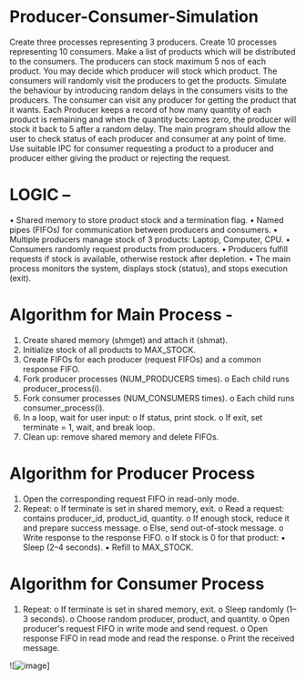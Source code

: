 # Producer-Consumer-Simulation
Create three processes representing 3 producers. Create 10 processes representing 10 consumers. 
Make a list of products which will be distributed to the consumers. The producers can stock maximum 
5 nos of each product. You may decide which producer will stock which product. The consumers will 
randomly visit the producers to get the products. Simulate the behaviour by introducing random 
delays in the consumers visits to the producers. The consumer can visit any producer for getting the 
product that it wants. Each Producer keeps a record of how many quantity of each product is 
remaining and when the quantity becomes zero, the producer will stock it back to 5 after a random 
delay. The main program should allow the user to check status of each producer and consumer at any 
point of time. Use suitable IPC for consumer requesting a product to a producer and producer either 
giving the product or rejecting the request. 
# LOGIC –  
• Shared memory to store product stock and a termination flag. 
• Named pipes (FIFOs) for communication between producers and consumers. 
• Multiple producers manage stock of 3 products: Laptop, Computer, CPU. 
• Consumers randomly request products from producers. 
• Producers fulfill requests if stock is available, otherwise restock after depletion. 
• The main process monitors the system, displays stock (status), and stops execution (exit). 
# Algorithm for Main Process - 
1. Create shared memory (shmget) and attach it (shmat). 
2. Initialize stock of all products to MAX_STOCK. 
3. Create FIFOs for each producer (request FIFOs) and a common response FIFO. 
4. Fork producer processes (NUM_PRODUCERS times). 
o Each child runs producer_process(i). 
5. Fork consumer processes (NUM_CONSUMERS times). 
o Each child runs consumer_process(i). 
6. In a loop, wait for user input: 
o If status, print stock. 
o If exit, set terminate = 1, wait, and break loop. 
7. Clean up: remove shared memory and delete FIFOs. 
# Algorithm for Producer Process 
1. Open the corresponding request FIFO in read-only mode. 
2. Repeat: 
o If terminate is set in shared memory, exit. 
o Read a request: contains producer_id, product_id, quantity. 
o If enough stock, reduce it and prepare success message. 
o Else, send out-of-stock message. 
o Write response to the response FIFO. 
o If stock is 0 for that product: 
▪ Sleep (2–4 seconds). 
▪ Refill to MAX_STOCK. 
# Algorithm for Consumer Process 
1. Repeat: 
o If terminate is set in shared memory, exit. 
o Sleep randomly (1–3 seconds). 
o Choose random producer, product, and quantity. 
o Open producer's request FIFO in write mode and send request. 
o Open response FIFO in read mode and read the response. 
o Print the received message. 

![![image](https://github.com/user-attachments/assets/dbaa7e14-a33e-4edd-a2e9-d3f21c5b6cc5)]


